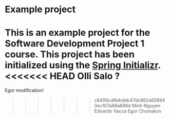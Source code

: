 # Example project

This is an example project for the Software Development Project 1 course. This project has been initialized using the [Spring Initializr](https://start.spring.io/).
<<<<<<< HEAD
Olli Salo ?
=======
Egor modification!
>>>>>>> c8499cd9ebdeb47dc862a658943ec107a88a688d
Minh Nguyen
Edoardo Vacca
Egor Chumakov

